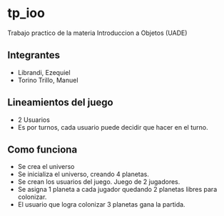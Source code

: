 # tp_ioo
Trabajo practico de la materia Introduccion a Objetos (UADE)

Integrantes
-----------
- Librandi, Ezequiel
- Torino Trillo, Manuel

Lineamientos del juego
----------------------
- 2 Usuarios
- Es por turnos, cada usuario puede decidir que hacer en el turno.


Como funciona
-------------

- Se crea el universo
- Se inicializa el universo, creando 4 planetas.
- Se crean los usuarios del juego. Juego de 2 jugadores.
- Se asigna 1 planeta a cada jugador quedando 2 planetas libres para colonizar.
- El usuario que logra colonizar 3 planetas gana la partida.
